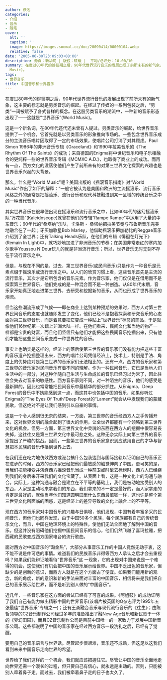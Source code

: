 ```yaml
---
author: 佚名
categories:
- 介绍
- 音乐
- 随笔
cover:
  alt: ''
  caption: ''
  image: https://images.soomal.cc/doc/20090414/00000104.webp
  relative: false
date: '2005-06-30T23:09:03+08:00'
description: 源自：新华网 | 版权：转载 |  平均/总评分：10.00/10
summary: 在度过80年代的徘徊期之后，90年代世界流行音乐的发展出现了前所未有的新气象，这主要的标志就是另类音乐的崛起。在经过了传媒的一系列包装之后，“另类”一词被赋予了各式各样的概念。在这股另类音乐的潮流中，一种新的音乐形态出现了――这就是“世界音乐”(World
  Music)。
tags:
- 世界音乐
title: 中国音乐和世界音乐
---
```


在度过80年代的徘徊期之后，90年代世界流行音乐的发展出现了前所未有的新气象，这主要的标志就是另类音乐的崛起。在经过了传媒的一系列包装之后，“另类”一词被赋予了各式各样的概念。在这股另类音乐的潮流中，一种新的音乐形态出现了――这就是“世界音乐”(World Music)。

这是一个新名词，在80年代还代还未曾有人提过。另类音乐的崛起，给世界音乐提供了一个机会，它首先就是以另类音乐的形象推向市场的。一些包含世界音乐成分的主流音乐唱片因取得了一定的市场效果，使唱片公司打消了对其顾虑。Paul Simon 1986年的非洲音乐专辑《Graceland》和1990年拉美音乐的《The Rhythm Of The Saints》的成功；来自德国的Enigma将中世纪音乐和电子乐相融合的更纯粹一些的世界音乐专辑《MCMXC A.D.》，也取得了商业上的成功。而再有一点，西方文化的没落使他们产生了前所未有的对第三世界文化探索的兴趣也是世界音乐兴起的大背景。

那么，什么是“World Music”呢？美国出版的《摇滚音乐指南》对“World Music”作出了如下的解释：“一般它被认为是美国和欧洲的主流摇滚乐、流行音乐风格之外的通常是把摇滚乐、流行音乐和现代科技融进到某一区域的传统音乐之中的一种当代音乐。

其实世界音乐在很早便出现在摇滚乐和流行音乐之中，比如60年代的迷幻摇滚乐队“万花筒”(Kaleidoscope)就曾在他们的专辑“Rampe Rampe”中运用了大量的中东音乐；60年代的“桑塔纳”乐队，卡洛斯・ 桑塔纳把拉美节奏与布鲁斯音乐完美地融合在了一起；牙买加歌星Bob Marley，他借助摇滚乐把加勒比的Reggae音乐介绍到了全世界；还有Talking Heads乐队，在他们的专辑《徘徊在灯光下》(Remain In Light)中，就巧妙地加进了非洲音乐的节奏；在美国非常走红的塞内加尔歌手Youssou N'Dour玩儿的就是非洲流行音乐；所以，世界音乐无时无刻不存在于流行音乐之中。

但是，与现在不同的是，过去，第三世界音乐(或民间音乐)只是作为一种音乐是元素点缀于摇滚乐或流行音乐之中。从人们的欣赏习惯上看，这些音乐首先是主流的流行音乐，其次才是它所包含的音乐元素。作为音乐家，他们仅仅是在借用而不是探索第三世界音乐，他们完成的是一种混合而不是一种创造。从80年代末期，音乐家开始真正地走进第三世界，去研究和挖掘新的音乐，从而也形成了世界音乐的潮流。

但当这些潮流形成了气候――即在商业上达到某种预期的效果时，西方人对第三世界民间音乐的态度也就随即发生了变化，他们已经不是抱着探索和研究音乐的心态面对第三世界音乐，而是着意要把它变成一种贴上“世界音乐”标签的商品，于是就像他们16世纪第一次踏上非洲大陆一样。在他们看来，民间文化和当地的物产一样都是宝贵的财富，而且他们坚信只有他们才能把这些民间音乐挖掘出来，只有他们才能把这些民间音乐变成一种世界性的音乐。 

 事实上也确实是这样的，经济上的落后使第三世界的音乐家们没有能力把这些丰富的音乐遗产挖掘整理出来，西方的唱片公司凭借经济上，技术上，特别是手法、角度上的优势绝对是第三世界的音乐家们无法相比的。还有一点，西方的音乐家和第三世界的音乐家对民间音乐有着不同的理解。作为一种民间音乐，它已是当地人们生活中的一部分，对这种伴随自己生活与生命成长的音乐已经习以为常了，因此往往会失去对音乐的敏感性。西方音乐家则不同，对一种陌生的音乐，他们的感受是最新鲜的，因此也常常能把民间音乐中最精华的部分抓住。从Enigma，Deep Forest的音乐中不妨能感到这一点，而这其中也包括中国的音乐，如果你听过Enigma的“The Eyes Of Truth”Deep Forest的“Lament”就会从中发现我们的蒙藏民歌，但这绝对不是让我们感到引以自豪的事情。

这是一个令人感到很无奈的结果，一方面，第三世界的音乐经西方人之手传播开来，这对世界文明的融合起到了很大的作用，让全世界都能有一个领略到第三世界文化的机会。但另一方面，第三世界文化中灵魂的东西在西方人的挖掘中很容易丧失掉，这往往又是第三世界文化中最可悲之处。这种无奈实际上向第三世界的音乐家提出了严峻的挑战。因而，一些第三世界的音乐家意识到应该用自己的才华与智慧把本民族的音乐传播到世界上去。

在我们还在吃力地仿效西方或港台搞什么包装达到与国际接轨以证明自己的音乐正在进步的时候，西方的音乐家已经把他们最敏感的触觉伸向了中国。更可笑的是，当我们把能接受并演绎西方摇滚音乐当成一种前卫或时髦去标榜时，西方人已经绕到我们的身后来开采我们的文化宝藏了。从表面上看，这是一种文化上的沟通与融合。实际上，这种沟通与融合是建立在不平等的基础上，我们是被动地接受别人的东西，人家是主动地来拿我们的东西，我们拿来的不一定是最好的，而人家拿走的肯定是最好的，就像当年他们知道圆明园里什么东西最值钱一样，这也许是整个第三世界文化所面临的困惑，这是经济上的差异导致的文化上融合上的不平等。

现在西方的音乐家对中国音乐的兴趣与日俱增，他们发现，中国有着丰富多采的民间音乐，但他们也同样发现，由于中国50多个民族，每个民族都有自己的传统音乐文化，而且，中国在地理环境上的特殊性，使他们无法全面地了解到中国的音乐。但这并没有阻碍他们挖掘中国民间音乐的信心，他们仍然飞越了喜玛拉雅，把西藏的民歌变成西方国家电台的流行歌曲。

面对西方对中国音乐的“淘金热”，大部分从事音乐工作的中国人竟然无动于衷，这不能不说是件可悲的事情。难道我们的民族音乐非得等西方人承认之后才会去重视吗？如果我们能辩证地看待“世界音乐”这 一现象，它的出现对中国来说是一个难得的机会，这使我们有机会把中国的音乐展示给世界。中国不乏出色的音乐家，但缺少的是创新的意识，而西方人就是在这个方面占了便宜。如果我们能用新的观念，新的角度，新的意识和新的手法来面对丰富的中国音乐，相信将来是我们把自己的音乐展示给世界，而不是听到别人做的“中国音乐”。

近几年，一些音乐家在这方面的尝试已经有了可喜的成果。《阿姐鼓》的成功证明了我们自己有能力做出精彩中国的世界音乐(该唱片被英国的Q杂志评为1995年五张最佳“世界音乐”专辑之一)；还有王勇融合音乐与现代流行音乐的《往生》；由陈哲领导的CZ音乐制作公司经过多年的准备推出了融New Age音乐和新民歌于一体的《梦幻田园》，而且CZ音乐制作公司是目前中国唯一的一家致力于发展中国新音乐公司。这些都说明了中国的音乐家在经过西方音乐一段洗礼之后，已经有了觉醒。

要用自己的音乐语言与世界话。尽管起步很艰难，音乐还不成熟，但这足以这我们看到未来中国音乐走向世界的希望。

世界给了我们这样的一个机会，我们就应该把握住它。尽管让中国的音乐全面地走向世界还需一个漫长的过程，但只要自己有信心，就永远是主动的。否则，只能被别人牵着鼻子走。而过去，我们被牵着鼻子走的日子也太久了。